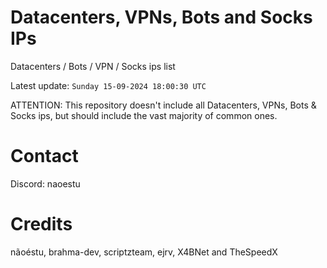 # Datacenters, VPNs, Bots and Socks IPs
 
Datacenters / Bots / VPN / Socks ips list

Latest update: `Sunday 15-09-2024 18:00:30 UTC` 

ATTENTION: This repository doesn't include all Datacenters, VPNs, Bots & Socks ips, 
but should include the vast majority of common ones.

# Contact
Discord: naoestu

# Credits
nãoéstu, brahma-dev, scriptzteam, ejrv, X4BNet and TheSpeedX
